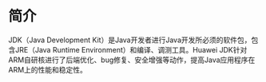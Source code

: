 # 简介<a name="ZH-CN_TOPIC_0186524178"></a>

JDK（Java Development Kit）是Java开发者进行Java开发所必须的软件包，包含JRE（Java Runtime Environment）和编译、调测工具。Huawei JDK针对ARM自研核进行了后端优化、bug修复、安全增强等动作，提高Java应用程序在ARM上的性能和稳定性。

